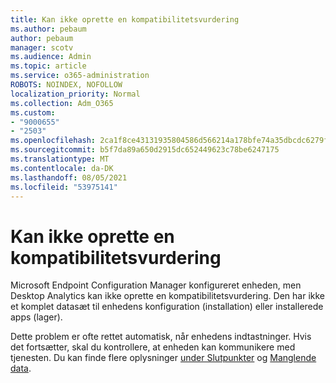 ```yaml
---
title: Kan ikke oprette en kompatibilitetsvurdering
ms.author: pebaum
author: pebaum
manager: scotv
ms.audience: Admin
ms.topic: article
ms.service: o365-administration
ROBOTS: NOINDEX, NOFOLLOW
localization_priority: Normal
ms.collection: Adm_O365
ms.custom:
- "9000655"
- "2503"
ms.openlocfilehash: 2ca1f8ce43131935804586d566214a178bfe74a35dbcdc6279f92375192bd392
ms.sourcegitcommit: b5f7da89a650d2915dc652449623c78be6247175
ms.translationtype: MT
ms.contentlocale: da-DK
ms.lasthandoff: 08/05/2021
ms.locfileid: "53975141"
---
```

# <a name="cant-create-a-compatibility-assessment"></a>Kan ikke oprette en kompatibilitetsvurdering

Microsoft Endpoint Configuration Manager konfigureret enheden, men Desktop Analytics kan ikke oprette en kompatibilitetsvurdering. Den har ikke et komplet datasæt til enhedens konfiguration (installation) eller installerede apps (lager).

Dette problem er ofte rettet automatisk, når enhedens indtastninger. Hvis det fortsætter, skal du kontrollere, at enheden kan kommunikere med tjenesten. Du kan finde flere oplysninger [under Slutpunkter](https://docs.microsoft.com/configmgr/desktop-analytics/enable-data-sharing#endpoints) og [Manglende data](https://docs.microsoft.com/configmgr/desktop-analytics/monitor-connection-health#missing-data).

